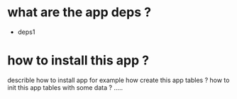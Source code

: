 # what are the app deps ?
- deps1


# how to install this app ?

describle how to install app
for example
how create this app tables ?
how to init this app tables with some data ?
.....